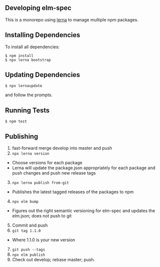 ## Developing elm-spec

This is a monorepo using [lerna](https://lerna.js.org) to manage multiple npm packages.


## Installing Dependencies

To install all dependencies:

```
$ npm install
$ npx lerna bootstrap
```

## Updating Dependencies

```
$ npx lernaupdate
```

and follow the prompts.

## Running Tests

```
$ npm test
```

## Publishing

1. fast-forward merge develop into master and push
2. `npx lerna version`
  - Choose versions for each package
  - Lerna will update the package.json appropriately for each package and push changes and push new release tags
3. `npx lerna publish from-git`
  - Publishes the latest tagged releases of the packages to npm
4. `npx elm bump`
  - Figures out the right semantic versioning for elm-spec and updates the elm.json; does not push to git
5. Commit and push
6. `git tag 1.1.0`
  - Where 1.1.0 is your new version
7. `git push --tags`
8. `npx elm publish`
9. Check out develop; rebase master; push.


